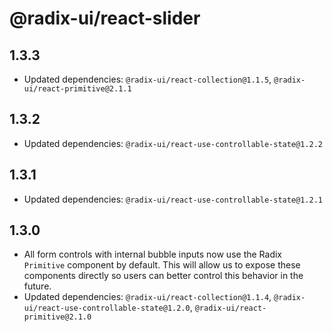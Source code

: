 # @radix-ui/react-slider

## 1.3.3

- Updated dependencies: `@radix-ui/react-collection@1.1.5`, `@radix-ui/react-primitive@2.1.1`

## 1.3.2

- Updated dependencies: `@radix-ui/react-use-controllable-state@1.2.2`

## 1.3.1

- Updated dependencies: `@radix-ui/react-use-controllable-state@1.2.1`

## 1.3.0

- All form controls with internal bubble inputs now use the Radix `Primitive` component by default. This will allow us to expose these components directly so users can better control this behavior in the future.
- Updated dependencies: `@radix-ui/react-collection@1.1.4`, `@radix-ui/react-use-controllable-state@1.2.0`, `@radix-ui/react-primitive@2.1.0`
